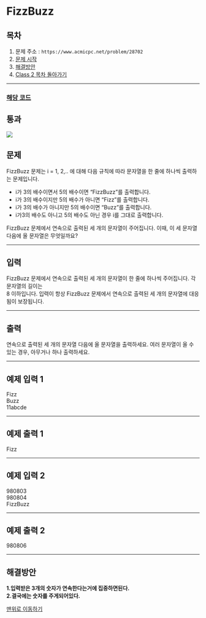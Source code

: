 # FizzBuzz

## 목차

1. 문제 주소 : `https://www.acmicpc.net/problem/28702`
2. [문제 시작](#문제)
3. [해결방안](#해결방안)
4. [Class 2 목차 돌아가기](../README.md)
___

### [해당 코드](./FizzBuzz.java)

## 통과

<img src="https://github.com/user-attachments/assets/34d52e1c-27ed-43af-aa89-7cba361bd1b2">

## 문제

FizzBuzz 문제는 i = 1, 2,..  에 대해 다음 규칙에 따라 문자열을 한 줄에 하나씩 출력하는 문제입니다.

+ i가 3의 배수이면서 5의 배수이면 “FizzBuzz”를 출력합니다.  
+ i가 3의 배수이지만 5의 배수가 아니면 “Fizz”를 출력합니다.
+ i가 3의 배수가 아니지만 5의 배수이면 “Buzz”를 출력합니다.
+ i가3의 배수도 아니고 5의 배수도 아닌 경우 i를 그대로 출력합니다.

FizzBuzz 문제에서 연속으로 출력된 세 개의 문자열이 주어집니다. 이때, 이 세 문자열 다음에 올 문자열은 무엇일까요?
___

## 입력

FizzBuzz 문제에서 연속으로 출력된 세 개의 문자열이 한 줄에 하나씩 주어집니다. 각 문자열의 길이는 <br>
$8$ 이하입니다. 입력이 항상 FizzBuzz 문제에서 연속으로 출력된 세 개의 문자열에 대응됨이 보장됩니다.

___

## 출력

연속으로 출력된 세 개의 문자열 다음에 올 문자열을 출력하세요. 여러 문자열이 올 수 있는 경우, 아무거나 하나 출력하세요.

___

## 예제 입력 1

Fizz <br>
Buzz <br>
11abcde

---

## 예제 출력 1

Fizz

---

## 예제 입력 2

980803 <br>
980804 <br>
FizzBuzz

---

## 예제 출력 2

980806

---

## 해결방안
**1.입력받은 3개의 숫자가 연속한다는거에 집중하면된다.** <br>
**2.결국에는 숫자를 주게되어있다.** <br>

[맨위로 이동하기](#fizzbuzz)